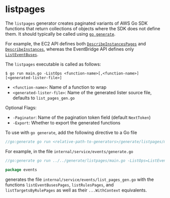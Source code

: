 # listpages

The `listpages` generator creates paginated variants of AWS Go SDK functions that return collections of objects where the SDK does not define them. It should typically be called using [`go generate`](https://golang.org/cmd/go/#hdr-Generate_Go_files_by_processing_source).

For example, the EC2 API defines both [`DescribeInstancesPages`](https://docs.aws.amazon.com/sdk-for-go/api/service/ec2/#EC2.DescribeInstancesPages) and  [`DescribeInstances`](https://docs.aws.amazon.com/sdk-for-go/api/service/ec2/#EC2.DescribeInstances), whereas the EventBridge API defines only [`ListEventBuses`](https://docs.aws.amazon.com/sdk-for-go/api/service/eventbridge/#EventBridge.ListEventBuses).

The `listpages` executable is called as follows:

```console
$ go run main.go -ListOps <function-name>[,<function-name>] [<generated-lister-file>]
```

* `<function-name>`: Name of a function to wrap
* `<generated-lister-file>`: Name of the generated lister source file, defaults to `list_pages_gen.go`

Optional Flags:

* `-Paginator`: Name of the pagination token field (default `NextToken`)
* `-Export`: Whether to export the generated functions

To use with `go generate`, add the following directive to a Go file

```go
//go:generate go run <relative-path-to-generators>/generate/listpages/main.go -ListOps=<comma-separated-list-of-functions>
```

For example, in the file `internal/service/events/generate.go`

```go
//go:generate go run ../../generate/listpages/main.go -ListOps=ListEventBuses,ListRules,ListTargetsByRule

package events
```

generates the file `internal/service/events/list_pages_gen.go` with the functions `listEventBusesPages`, `listRulesPages`, and `listTargetsByRulePages` as well as their `...WithContext` equivalents.
